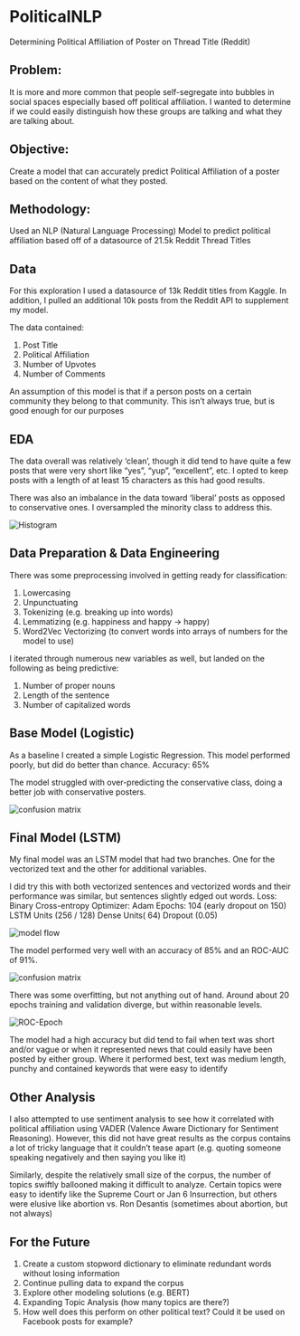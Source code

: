 # PoliticalNLP
Determining Political Affiliation of Poster on Thread Title (Reddit)

## Problem: 
It is more and more common that people self-segregate into bubbles in social spaces especially based off political affiliation. I wanted to determine if we could easily distinguish how these groups are talking and what they are talking about.

## Objective: 
Create a model that can accurately predict Political Affiliation of a poster based on the content of what they posted. 

## Methodology: 
Used an NLP (Natural Language Processing) Model to predict political affiliation based off of a datasource of 21.5k Reddit Thread Titles

## Data
For this exploration I used a datasource of 13k Reddit titles from Kaggle. In addition, I pulled an additional 10k posts from the Reddit API to supplement my model.

The data contained:
1. Post Title
2. Political Affiliation
3. Number of Upvotes
4. Number of Comments
   
An assumption of this model is that if a person posts on a certain community they belong to that community. This isn’t always true, but is good enough for our purposes 

## EDA 
The data overall was relatively ‘clean’, though it did tend to have quite a few posts that were very short like “yes”, “yup”, “excellent”, etc. 
I opted to keep posts with a length of at least 15 characters as this had good results.

There was also an imbalance in the data toward ‘liberal’ posts as opposed to conservative ones. I oversampled the minority class to address this.

![Histogram](images/Length_Histogram.PNG)

## Data Preparation & Data Engineering

There was some preprocessing involved in getting ready for classification:
1. Lowercasing
2. Unpunctuating
3. Tokenizing (e.g. breaking up into words)
4. Lemmatizing (e.g. happiness and happy -> happy)
5. Word2Vec Vectorizing (to convert words into arrays of numbers for the model to use)
   
I iterated through numerous new variables as well, but landed on the following as being predictive:
1. Number of proper nouns
2. Length of the sentence
3. Number of capitalized words

## Base Model (Logistic)

As a baseline I created a simple Logistic Regression. This model performed poorly, but did do better than chance.
Accuracy: 65%

The model struggled with over-predicting the conservative class, doing a better job with conservative posters.

![confusion matrix](images/Confusion_Logistic_Model.PNG)

## Final Model (LSTM)

My final model was an LSTM model that had two branches. One for the vectorized text and the other for additional variables.

I did try this with both vectorized sentences and vectorized words and their performance was similar, but sentences slightly edged out words.
Loss: Binary Cross-entropy
Optimizer: Adam
Epochs: 104 (early dropout on 150)
LSTM Units (256 / 128)
Dense Units( 64)
Dropout (0.05)

![model flow](images/LSTM.png)

The model performed very well with an accuracy of 85% and an ROC-AUC of 91%. 

![confusion matrix](images/Confusion_Sentence_Model.PNG)

There was some overfitting, but not anything out of hand. Around about 20 epochs training and validation diverge, but within reasonable levels.

![ROC-Epoch](images/Epochs_Sentence_Model.PNG)

The model had a high accuracy but did tend to fail when text was short and/or vague or when it represented news that could easily have been posted by either group. Where it performed best, text was medium length, punchy and contained keywords that were easy to identify  

## Other Analysis

I also attempted to use sentiment analysis to see how it correlated with political affiliation using VADER (Valence Aware Dictionary for Sentiment Reasoning). 
However, this did not have great results as the corpus contains a lot of tricky language that it couldn’t tease apart (e.g. quoting someone speaking negatively and then saying you like it)

Similarly, despite the relatively small size of the corpus, the number of topics swiftly ballooned making it difficult to analyze. 
Certain topics were easy to identify like the Supreme Court or Jan 6 Insurrection, but others were elusive like abortion vs. Ron Desantis (sometimes about abortion, but not always)

## For the Future
1. Create a custom stopword dictionary to eliminate redundant words without losing information
2. Continue pulling data to expand the corpus
3. Explore other modeling solutions (e.g. BERT)
4. Expanding Topic Analysis (how many topics are there?)
5. How well does this perform on other political text? Could it be used on Facebook posts for example?

